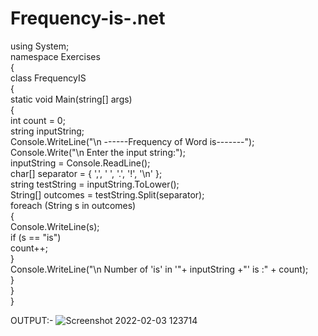 # Frequency-is-.net<br>
using System;<br>
namespace Exercises<br>
{<br>
    class FrequencyIS<br>
    {<br>
        static void Main(string[] args)<br>
        {<br>
            int count = 0;<br>
            string inputString;<br>
            Console.WriteLine("\n ------Frequency of Word is-------");<br>
            Console.Write("\n Enter the input string:");<br>
            inputString = Console.ReadLine();<br>
            char[] separator = { ',', ' ', '.', '!', '\n' };<br>
            string testString = inputString.ToLower();<br>
            String[] outcomes = testString.Split(separator);<br>
            foreach (String s in outcomes)<br>
            {<br>
                Console.WriteLine(s);<br>
                if (s == "is")<br>
                    count++;<br>
            }<br>
            Console.WriteLine("\n Number of 'is' in '"+ inputString +"' is :" + count);<br>
        }<br>
    }<br>
}<br>

OUTPUT:-
![Screenshot 2022-02-03 123714](https://user-images.githubusercontent.com/98145032/152297188-85ae9660-a497-43f0-8a56-443962fb42b1.png)
